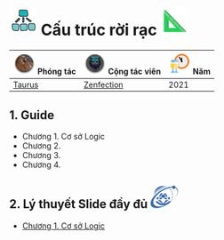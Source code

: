 # ![icons8-hierarchy.png](https://raw.githubusercontent.com/Zenfection/Image/master/2021/03/20-13-52-26-icons8-hierarchy.png) Cấu trúc rời rạc ![icons8-triangular_ruler.png](https://raw.githubusercontent.com/Zenfection/Image/master/2021/03/20-13-52-32-icons8-triangular_ruler.png)

| <img title="" src="https://raw.githubusercontent.com/Zenfection/Image/master/2021/03/20-13-56-26-cat_kiet.png" alt="cat_kiet.png" width="40"> Phóng tác | <img src="https://raw.githubusercontent.com/Zenfection/Image/master/2021/03/20-13-58-29-logo%20cat.png" title="" alt="logo cat.png" width="40"> Cộng tác viên | <img src="https://raw.githubusercontent.com/Zenfection/Image/master/2021/03/20-13-59-20-icons8-new_year's_eve.png" title="" alt="icons8-new_year's_eve.png" width="40"> Năm |
| ------------------------------------------------------------------------------------------------------------------------------------------------------- | ------------------------------------------------------------------------------------------------------------------------------------------------------------- | --------------------------------------------------------------------------------------------------------------------------------------------------------------------------- |
| [Taurus](https://www.facebook.com/NHTT.01)                                                                                                              | [Zenfection](https://facebook.com/Zenfection)                                                                                                                 | 2021                                                                                                                                                                        |

## 1. Guide

- Chương 1. Cơ sở Logic
- Chương 2.
- Chương 3.
- Chương 4.

## 2. Lý thuyết Slide đầy đủ <img src="https://raw.githubusercontent.com/Zenfection/Image/master/2021/03/20-14-00-31-logo-uit.png" title="" alt="logo-uit.png" width="50">

- [Chương 1. Cơ sở Logic](https://github.com/nhttruc/UIT/raw/main/CTRR/Tailieu/Chuong1.Co_so_logic_slides%2Bbai_tap.pdf)
